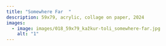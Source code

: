 ```yaml
---
title: "Somewhere Far  "
description: 59x79, acrylic, collage on paper, 2024
images:
  - image: images/018_59x79_kažkur-toli_somewhere-far.jpg
    alt: "1"
---
```

